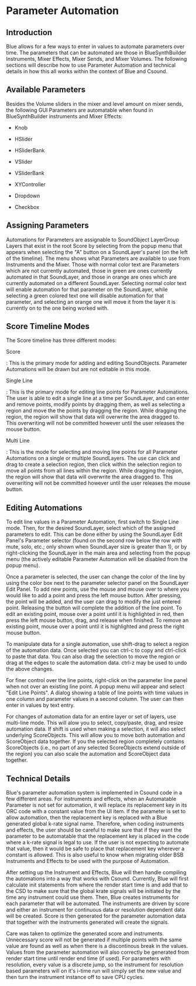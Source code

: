 Parameter Automation 
====================

Introduction
------------

Blue allows for a few ways to enter in values to automate parameters
over time. The parameters that can be automated are those in
BlueSynthBuilder Instruments, Mixer Effects, Mixer Sends, and Mixer
Volumes. The following sections will describe how to use Parameter
Automation and technical details in how this all works within the
context of Blue and Csound.

Available Parameters
--------------------

Besides the Volume sliders in the mixer and level amount on mixer sends,
the following GUI Parameters are automatable when found in
BlueSynthBuilder instruments and Mixer Effects:

-   Knob

-   HSlider

-   HSliderBank

-   VSlider

-   VSliderBank

-   XYController

-   Dropdown

-   Checkbox

Assigning Parameters
--------------------

Automations for Parameters are assignable to SoundObject LayerGroup
Layers that exist in the root Score by selecting from the popup menu
that appears when selecting the "A" button on a SoundLayer's panel
(on the left of the timeline). The menu shows what Parameters are
available to use from Instruments and the Mixer. Those with normal color
text are Parameters which are not currently automated, those in green
are ones currently automated in that SoundLayer, and those in orange are
ones which are currently automated on a different SoundLayer. Selecting
normal color text will enable automation for that parameter on the
SoundLayer, while selecting a green colored text one will disable
automation for that parameter, and selecting an orange one will move it
from the layer it is currently on to the one being worked with.

Score Timeline Modes
--------------------

The Score timeline has three different modes:

Score

:   This is the primary mode for adding and editing SoundObjects.
    Parameter Automations will be drawn but are not editable in this
    mode.

Single Line

:   This is the primary mode for editing line points for Parameter
    Automations. The user is able to edit a single line at a time per
    SoundLayer, and can enter and remove points, modify points by
    dragging them, as well as selecting a region and move the the points
    by dragging the region. While dragging the region, the region will
    show that data will overwrite the area dragged to. This overwriting
    will not be committed however until the user releases the mouse
    button.

Multi Line

:   This is the mode for selecting and moving line points for all
    Parameter Automations on a single or multiple SoundLayers. The use
    can click and drag to create a selection region, then click within
    the selection region to move all points from all lines within the
    region. While dragging the region, the region will show that data
    will overwrite the area dragged to. This overwriting will not be
    committed however until the user releases the mouse button.

Editing Automations
-------------------

To edit line values in a Parameter Automation, first switch to Single
Line mode. Then, for the desired SoundLayer, select which of the
assigned parameters to edit. This can be done either by using the
SoundLayer Edit Panel's Parameter selector (found on the second row
below the row with mute, solo, etc.; only shown when SoundLayer size is
greater than 1), or by right-clicking the SoundLayer in the main area
and selecting from the popup menu (the actively editable Parameter
Automation will be disabled from the popup menu).

Once a parameter is selected, the user can change the color of the line
by using the color box next to the parameter selector panel on the
SoundLayer Edit Panel. To add new points, use the mouse and mouse over
to where you would like to add a point and press the left mouse button.
After pressing, the point will be added, and the user can drag to modify
the just entered point. Releasing the button will complete the addition
of the line point. To edit an existing point, mouse over a point until
it is highlighted in red, then press the left mouse button, drag, and
release when finished. To remove an existing point, mouse over a point
until it is highlighted and press the right mouse button.

To manipulate data for a single automation, use shift-drag to select a
region of the automation data. Once selected you can ctrl-c to copy and
ctrl-click to paste that data. You can also drag the selection to move
the region or drag at the edges to scale the automation data. ctrl-z may
be used to undo the above changes.

For finer control over the line points, right-click on the parameter
line panel when not over an existing line point. A popup menu will
appear and select "Edit Line Points". A dialog showing a table of line
points with time values in one column and parameter values in a second
column. The user can then enter in values by text entry.

For changes of automation data for an entire layer or set of layers, use
multi-line mode. This will alow you to select, copy/paste, drag, and
resize automation data. If shift is used when making a selection, it
will also select underlying ScoreObjects. This will allow you to move
both automation and ScoreObject data together. If you the selected
region completely contains ScoreObjects (i.e., no part of any selected
ScoreObjects extend outside of the region) you can also scale the
automation and ScoreObject data together.

Technical Details
-----------------

Blue's parameter automation system is implemented in Csound code in a
few different areas. For instruments and effects, when an Automatable
Parameter is not set for automation, it will replace its replacement key
in its ORC code with a constant value from the UI item. If the parameter
is set to allow automation, then the replacement key is replaced with a
Blue generated global k-rate signal name. Therefore, when coding
instruments and effects, the user should be careful to make sure that if
they want the parameter to be automatable that the replacement key is
placed in the code where a k-rate signal is legal to use. If the user is
not expecting to automate that value, then it would be safe to place
that replacement key wherever a constant is allowed. This is also useful
to know when migrating older BSB Instruments and Effects to be used with
the purpose of Automation.

After setting up the Instrument and Effects, Blue will then handle
compiling the automations into a way that works with Csound. Currently,
Blue will first calculate init statements from where the render start
time is and add that to the CSD to make sure that the global krate
signals will be initiated by the time any instrument could use them.
Then, Blue creates instruments for each parameter that will be
automated. The instruments are driven by score and either an instrument
for continuous data or resolution dependent data will be created. Score
is then generated for the parameter automation data that together with
the instruments generated will create the signals.

Care was taken to optimize the generated score and instruments.
Unnecessary score will not be generated if multiple points with the same
value are found as well as when there is a discontinous break in the
values. Values from the parameter automation will also correctly be
generated from render start time until render end time (if used). For
parameters with resolution, every value is a discrete jump, so the
instrument for resolution based parameters will on it's i-time run will
simply set the new value and then turn the instrument instance off to
save CPU cycles.
